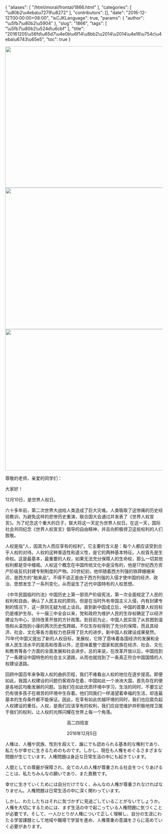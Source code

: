 {
    "aliases": [
        "/html/moral/frontal/1866.html"
    ],
    "categories": [
        "\u80b2\u4eba\u7279\u8272"
    ],
    "contributors": [],
    "date": "2016-12-12T00:00:00+08:00",
    "isCJKLanguage": true,
    "params": {
        "author": "\u5fb7\u80b2\u5904"
    },
    "slug": "1866",
    "tags": [
        "\u5fb7\u80b2\u524d\u6cbf"
    ],
    "title": "20161205\u56fd\u65d7\u4e0b\u6f14\u8bb2\u2014\u2014\u4e16\u754c\u4eba\u6743\u65e5",
    "toc": true
}


<img
    src="https://cdn.tfls.online/mirror/full/0868b0ba7ab6530869a1dfde0b14b203416384ea.jpg"
    style="display:block;margin-left:auto;margin-right:auto;"
    decoding="async"
    fetchpriority="auto"
    loading="lazy"
    height="450"
    width="600"
/>
<img
    src="https://cdn.tfls.online/mirror/full/b792d9e3c6e826cf4e3ba185161d9da39167776f.jpg"
    style="display:block;margin-left:auto;margin-right:auto;"
    decoding="async"
    fetchpriority="auto"
    loading="lazy"
    height="450"
    width="600"
/>
<img
    src="https://cdn.tfls.online/mirror/full/d5415b60ca0afb83bd6141fcdcbb2ef4e1c14152.jpg"
    style="display:block;margin-left:auto;margin-right:auto;"
    decoding="async"
    fetchpriority="auto"
    loading="lazy"
    height="450"
    width="600"
/>




尊敬的老师，亲爱的同学们：




大家好！




12月10日，是世界人权日。




六十多年前，第二次世界大战给人类造成了巨大灾难。人类吸取了这惨痛的历史经验教训，为避免这样的悲惨历史重演，联合国大会通过并发表了《世界人权宣言》。为了纪念这个重大的日子，联大将这一天定为世界人权日。在这一天，国际社会共同纪念《世界人权宣言》倡导的自由精神，并且向积极捍卫这些权利的人们致敬。




人权是指“人，因其为人而应享有的权利”。它主要的含义是：每个人都应该受到合乎人权的对待。人权的这种普适性和道义性，是它的两种基本特征。人权首先是生命权。这是最基本，最重要的人权，如果无法充分保障人的生命权，那么一切其他权利都是空中楼阁。人权这个概念在中国传统文化中是没有的，他是17世纪西方资产阶级反抗封建专制制度的产物。20世纪初，他伴随着西方列强的铁蹄姗姗来迟，是西方的“舶来品”。不得不说正是由于西方列强的入侵才使中国的经济、政治、思想发生了一系列变化，从而诞生了近代中国特有的人权思想。




《中华民国临时约法》中国历史上第一部资产阶级宪法，第一次全面规定了人民的权利和自由，确认了人民主权的原则。但是在当时外有帝国主义入侵，内有封建专制的情况下，这一原则无疑为纸上谈兵。直到新中国成立后，中国的首要人权目标仍是维护生存。十一届三中全会以来，党和政府为维护人民的生存权确定了以经济建设为中心，坚持改革开放的方针政策。到目前为止，中国人民实现了从贫困到温饱和从温饱到小康的两次历史性跨越，不仅生存权得到了充分的保障，而且其经济、社会、文化等各方面权力也获得了巨大的进步。新中国人权建设成果斐然。70年代中国又提出了新的人权目标，发展权，它除了意味着各国经济的发展和全体人民生活水平的提高和改善以外，还意味着整个国家和民族在经济、社会、文化和教育等各个方面的全面发展和社会进步。总的来说，在改革开放以后，中国找到了一条建设中国特色的社会主义道路，从而也就找到了一条真正符合中国国情的人权建设道路。




回顾中国百年来争取人权的曲折历程，我们不难看出人权的地位在逐步提高。即便如此，我国人权建设的问题仍客观存在着，中国如此一个泱泱大国，首先存在的便是各地区均衡发展的问题。当我们在如此优质环境中学习，生活的同时，不要忘记仍有很多孩子在艰苦的环境中生存着。他们同我们一样渴望着幸福的生活，却连最基本的生存条件都不能保证。因此，在享有如此优越环境的同时，我们也应肩负起人权建设的重任。人权，是我们应该享有的权利，我们应自觉维护并积极地捍卫属于我们的权利，让人权的光辉闪耀在世界上每一个角落。




                                                  高二四班宣




                                                  2016年12月5日




 




人権は、人種や民族、性別を超えて、誰にでも認められる基本的な権利であり、私たちが幸せに生きるためのものです。しかし、現在も人権をめぐるさまざまな問題が生じています。人権問題は身近な日常生活の中にも起きています。




人間としての尊厳が保障され、全ての人の人権が尊重される社会をつくりあげることは、私たちみんなの願いであり、また責務です。




幸せに生きていくためには自分だけでなく、みんなの人権が尊重されなければなりません。人権問題は日常生活の中に深く関わっています。




しかし、わたしたちはそれに気づかずに見過ごしていることがないでしょうか。人権を大切にするためには、まず生活の中で起こっている人権問題に気づくことが必要です。そして、一人ひとりが人権について正しく理解し、自分の生涯にわたる学習課題として地域や職場で学習を進め、人権尊重の意識をさらに高めていく必要があります。




  





 


